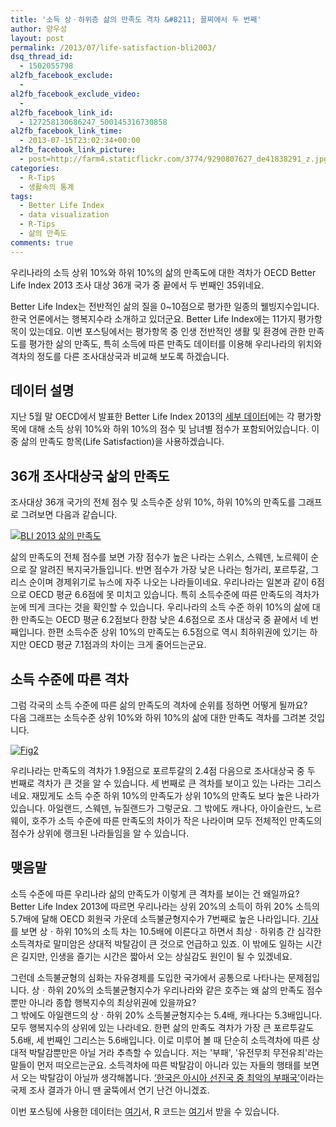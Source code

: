 ```yaml
---
title: '소득 상ㆍ하위층 삶의 만족도 격차 &#8211; 꼴찌에서 두 번째'
author: 양우성
layout: post
permalink: /2013/07/life-satisfaction-bli2003/
dsq_thread_id:
  - 1502055798
al2fb_facebook_exclude:
  - 
al2fb_facebook_exclude_video:
  - 
al2fb_facebook_link_id:
  - 127258130686247_500145316730858
al2fb_facebook_link_time:
  - 2013-07-15T23:02:34+00:00
al2fb_facebook_link_picture:
  - post=http://farm4.staticflickr.com/3774/9290807627_de41838291_z.jpg
categories:
  - R-Tips
  - 생활속의 통계
tags:
  - Better Life Index
  - data visualization
  - R-Tips
  - 삶의 만족도
comments: true
---
```

우리나라의 소득 상위 10%와 하위 10%의 삶의 만족도에 대한 격차가 OECD Better Life Index 2013 조사 대상 36개 국가 중 끝에서 두 번째인 35위네요. 

Better Life Index는 전반적인 삶의 질을 0~10점으로 평가한 일종의 웰빙지수입니다. 한국 언론에서는 행복지수라 소개하고 있더군요. Better Life Index에는 11가지 평가항목이 있는데요. 이번 포스팅에서는 평가항목 중 인생 전반적인 생활 및 환경에 관한 만족도를 평가한 삶의 만족도, 특히 소득에 따른 만족도 데이터를 이용해 우리나라의 위치와 격차의 정도를 다른 조사대상국과 비교해 보도록 하겠습니다.  
<!--more-->

## 데이터 설명

지난 5월 말 OECD에서 발표한 Better Life Index 2013의 [세부 데이터][1]에는 각 평가항목에 대해 소득 상위 10%와 하위 10%의 점수 및 남녀별 점수가 포함되어있습니다. 이중 삶의 만족도 항목(Life Satisfaction)을 사용하겠습니다. 

## 36개 조사대상국 삶의 만족도

조사대상 36개 국가의 전체 점수 및 소득수준 상위 10%, 하위 10%의 만족도를 그래프로 그려보면 다음과 같습니다. 

<a href="http://i1.wp.com/farm4.staticflickr.com/3774/9290807627_de41838291_b.jpg" title="BLI 2013 삶의 만족도" rel="lightbox"><img src="http://i0.wp.com/farm4.staticflickr.com/3774/9290807627_de41838291_z.jpg?resize=448%2C640" alt="BLI 2013 삶의 만족도" title="BLI 2013 삶의 만족도" class="aligncenter" data-recalc-dims="1" /></a>

삶의 만족도의 전체 점수를 보면 가장 점수가 높은 나라는 스위스, 스웨덴, 노르웨이 순으로 잘 알려진 복지국가들입니다. 반면 점수가 가장 낮은 나라는 헝가리, 포르투갈, 그리스 순이며 경제위기로 뉴스에 자주 나오는 나라들이네요. 우리나라는 일본과 같이 6점으로 OECD 평균 6.6점에 못 미치고 있습니다. 특히 소득수준에 따른 만족도의 격차가 눈에 띄게 크다는 것을 확인할 수 있습니다. 우리나라의 소득 수준 하위 10%의 삶에 대한 만족도는 OECD 평균 6.2점보다 한참 낮은 4.6점으로 조사 대상국 중 끝에서 네 번째입니다. 한편 소득수준 상위 10%의 만족도는 6.5점으로 역시 최하위권에 있기는 하지만 OECD 평균 7.1점과의 차이는 크게 줄어드는군요. 

## 소득 수준에 따른 격차

그럼 각국의 소득 수준에 따른 삶의 만족도의 격차에 순위를 정하면 어떻게 될까요?  
다음 그래프는 소득수준 상위 10%와 하위 10%의 삶에 대한 만족도 격차를 그려본 것입니다. 

<a href="http://i2.wp.com/farm3.staticflickr.com/2882/9290807537_920f7b43f3_c.jpg" title="Fig2" rel="lightbox"><img src="http://i2.wp.com/farm3.staticflickr.com/2882/9290807537_920f7b43f3.jpg?resize=500%2C375" alt="Fig2" title="삶의 만족도 격차" class="aligncenter" data-recalc-dims="1" /></a>

우리나라는 만족도의 격차가 1.9점으로 포르투갈의 2.4점 다음으로 조사대상국 중 두 번째로 격차가 큰 것을 알 수 있습니다. 세 번째로 큰 격차를 보이고 있는 나라는 그리스네요. 재밌게도 소득 수준 하위 10%의 만족도가 상위 10%의 만족도 보다 높은 나라가 있습니다. 아일랜드, 스웨덴, 뉴질랜드가 그렇군요. 그 밖에도 캐나다, 아이슬란드, 노르웨이, 호주가 소득 수준에 따른 만족도의 차이가 작은 나라이며 모두 전체적인 만족도의 점수가 상위에 랭크된 나라들임을 알 수 있습니다. 

## 맺음말

소득 수준에 따른 우리나라 삶의 만족도가 이렇게 큰 격차를 보이는 건 왜일까요?  
Better Life Index 2013에 따르면 우리나라는 상위 20%의 소득이 하위 20% 소득의 5.7배에 달해 OECD 회원국 가운데 소득불균형지수가 7번째로 높은 나라입니다. [기사][2]를 보면 상ㆍ하위 10%의 소득 차는 10.5배에 이른다고 하면서 최상ㆍ하위층 간 심각한 소득격차로 말미암은 상대적 박탈감이 큰 것으로 언급하고 있죠. 이 밖에도 일하는 시간은 길지만, 인생을 즐기는 시간은 짧아서 오는 상실감도 원인이 될 수 있겠네요. 

그런데 소득불균형의 심화는 자유경제를 도입한 국가에서 공통으로 나타나는 문제점입니다. 상ㆍ하위 20%의 소득불균형지수가 우리나라와 같은 호주는 왜 삶의 만족도 점수뿐만 아니라 종합 행복지수의 최상위권에 있을까요?  
그 밖에도 아일랜드의 상ㆍ하위 20% 소득불균형지수는 5.4배, 캐나다는 5.3배입니다. 모두 행복지수의 상위에 있는 나라네요. 한편 삶의 만족도 격차가 가장 큰 포르투갈도 5.6배, 세 번째인 그리스는 5.6배입니다. 이로 미루어 볼 때 단순히 소득격차에 따른 상대적 박탈감뿐만은 아닐 거라 추측할 수 있습니다. 저는 '부패', '유전무죄 무전유죄'라는 말들이 먼저 떠오르는군요. 소득격차에 따른 박탈감이 아니라 있는 자들의 행태를 보면서 오는 박탈감이 아닐까 생각해봅니다. [‘한국은 아시아 선진국 중 최악의 부패국’][3]이라는 국제 조사 결과가 아니 땐 굴뚝에서 연기 난건 아니겠죠. 

<div class="arconix-box arconix-box-green">
  <i class='fa fa-2x pull-left fa-download'></i><div class="arconix-box-content">
    이번 포스팅에 사용한 데이터는 <a href="http://stats.oecd.org/Index.aspx?DataSetCode=BLI">여기</a>서, R 코드는 <a href="https://gist.github.com/mitrad/bf5d139f9324a2a5e3e8">여기</a>서 받을 수 있습니다.
  </div>
</div>

 [1]: http://stats.oecd.org/Index.aspx?DataSetCode=BLI
 [2]: http://news.mk.co.kr/newsRead.php?no=414001&year=2013
 [3]: http://www.segye.com/Articles/News/Economy/Article.asp?aid=20130714022483&ctg1=01&ctg2=&subctg1=01&subctg2=&cid=0101030100000